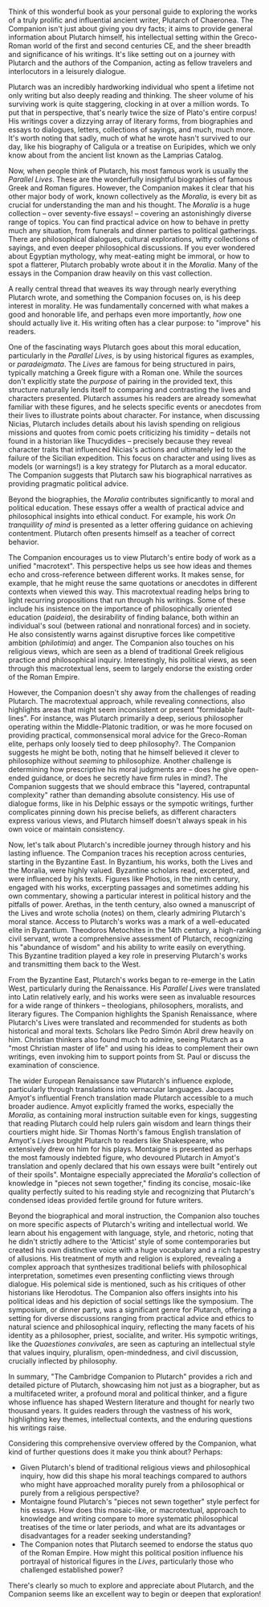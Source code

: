 Think of this wonderful book as your personal guide to exploring the works of a truly prolific and influential ancient writer, Plutarch of Chaeronea. The Companion isn't just about giving you dry facts; it aims to provide general information about Plutarch himself, his intellectual setting within the Greco-Roman world of the first and second centuries CE, and the sheer breadth and significance of his writings. It's like setting out on a journey with Plutarch and the authors of the Companion, acting as fellow travelers and interlocutors in a leisurely dialogue.

Plutarch was an incredibly hardworking individual who spent a lifetime not only writing but also deeply reading and thinking. The sheer volume of his surviving work is quite staggering, clocking in at over a million words. To put that in perspective, that's nearly twice the size of Plato's entire corpus! His writings cover a dizzying array of literary forms, from biographies and essays to dialogues, letters, collections of sayings, and much, much more. It's worth noting that sadly, much of what he wrote hasn't survived to our day, like his biography of Caligula or a treatise on Euripides, which we only know about from the ancient list known as the Lamprias Catalog.

Now, when people think of Plutarch, his most famous work is usually the _Parallel Lives_. These are the wonderfully insightful biographies of famous Greek and Roman figures. However, the Companion makes it clear that his other major body of work, known collectively as the _Moralia_, is every bit as crucial for understanding the man and his thought. The _Moralia_ is a huge collection – over seventy-five essays! – covering an astonishingly diverse range of topics. You can find practical advice on how to behave in pretty much any situation, from funerals and dinner parties to political gatherings. There are philosophical dialogues, cultural explorations, witty collections of sayings, and even deeper philosophical discussions. If you ever wondered about Egyptian mythology, why meat-eating might be immoral, or how to spot a flatterer, Plutarch probably wrote about it in the _Moralia_. Many of the essays in the Companion draw heavily on this vast collection.

A really central thread that weaves its way through nearly everything Plutarch wrote, and something the Companion focuses on, is his deep interest in morality. He was fundamentally concerned with what makes a good and honorable life, and perhaps even more importantly, _how_ one should actually live it. His writing often has a clear purpose: to "improve" his readers.

One of the fascinating ways Plutarch goes about this moral education, particularly in the _Parallel Lives_, is by using historical figures as examples, or _paradeigmata_. The _Lives_ are famous for being structured in pairs, typically matching a Greek figure with a Roman one. While the sources don't explicitly state the _purpose_ of pairing in the provided text, this structure naturally lends itself to comparing and contrasting the lives and characters presented. Plutarch assumes his readers are already somewhat familiar with these figures, and he selects specific events or anecdotes from their lives to illustrate points about character. For instance, when discussing Nicias, Plutarch includes details about his lavish spending on religious missions and quotes from comic poets criticizing his timidity – details not found in a historian like Thucydides – precisely because they reveal character traits that influenced Nicias's actions and ultimately led to the failure of the Sicilian expedition. This focus on character and using lives as models (or warnings!) is a key strategy for Plutarch as a moral educator. The Companion suggests that Plutarch saw his biographical narratives as providing pragmatic political advice.

Beyond the biographies, the _Moralia_ contributes significantly to moral and political education. These essays offer a wealth of practical advice and philosophical insights into ethical conduct. For example, his work _On tranquillity of mind_ is presented as a letter offering guidance on achieving contentment. Plutarch often presents himself as a teacher of correct behavior.

The Companion encourages us to view Plutarch's entire body of work as a unified "macrotext". This perspective helps us see how ideas and themes echo and cross-reference between different works. It makes sense, for example, that he might reuse the same quotations or anecdotes in different contexts when viewed this way. This macrotextual reading helps bring to light recurring propositions that run through his writings. Some of these include his insistence on the importance of philosophically oriented education (_paideia_), the desirability of finding balance, both within an individual's soul (between rational and nonrational forces) and in society. He also consistently warns against disruptive forces like competitive ambition (_philotimia_) and anger. The Companion also touches on his religious views, which are seen as a blend of traditional Greek religious practice and philosophical inquiry. Interestingly, his political views, as seen through this macrotextual lens, seem to largely endorse the existing order of the Roman Empire.

However, the Companion doesn't shy away from the challenges of reading Plutarch. The macrotextual approach, while revealing connections, also highlights areas that might seem inconsistent or present "formidable fault-lines". For instance, was Plutarch primarily a deep, serious philosopher operating within the Middle-Platonic tradition, or was he more focused on providing practical, commonsensical moral advice for the Greco-Roman elite, perhaps only loosely tied to deep philosophy?. The Companion suggests he might be both, noting that he himself believed it clever to philosophize without _seeming_ to philosophize. Another challenge is determining how prescriptive his moral judgments are – does he give open-ended guidance, or does he secretly have firm rules in mind?. The Companion suggests that we should embrace this "layered, contrapuntal complexity" rather than demanding absolute consistency. His use of dialogue forms, like in his Delphic essays or the sympotic writings, further complicates pinning down his precise beliefs, as different characters express various views, and Plutarch himself doesn't always speak in his own voice or maintain consistency.

Now, let's talk about Plutarch's incredible journey through history and his lasting influence. The Companion traces his reception across centuries, starting in the Byzantine East. In Byzantium, his works, both the Lives and the Moralia, were highly valued. Byzantine scholars read, excerpted, and were influenced by his texts. Figures like Photios, in the ninth century, engaged with his works, excerpting passages and sometimes adding his own commentary, showing a particular interest in political history and the pitfalls of power. Arethas, in the tenth century, also owned a manuscript of the Lives and wrote scholia (notes) on them, clearly admiring Plutarch's moral stance. Access to Plutarch's works was a mark of a well-educated elite in Byzantium. Theodoros Metochites in the 14th century, a high-ranking civil servant, wrote a comprehensive assessment of Plutarch, recognizing his "abundance of wisdom" and his ability to write easily on everything. This Byzantine tradition played a key role in preserving Plutarch's works and transmitting them back to the West.

From the Byzantine East, Plutarch's works began to re-emerge in the Latin West, particularly during the Renaissance. His _Parallel Lives_ were translated into Latin relatively early, and his works were seen as invaluable resources for a wide range of thinkers – theologians, philosophers, moralists, and literary figures. The Companion highlights the Spanish Renaissance, where Plutarch's Lives were translated and recommended for students as both historical and moral texts. Scholars like Pedro Simón Abril drew heavily on him. Christian thinkers also found much to admire, seeing Plutarch as a "most Christian master of life" and using his ideas to complement their own writings, even invoking him to support points from St. Paul or discuss the examination of conscience.

The wider European Renaissance saw Plutarch's influence explode, particularly through translations into vernacular languages. Jacques Amyot's influential French translation made Plutarch accessible to a much broader audience. Amyot explicitly framed the works, especially the _Moralia_, as containing moral instruction suitable even for kings, suggesting that reading Plutarch could help rulers gain wisdom and learn things their courtiers might hide. Sir Thomas North's famous English translation of Amyot's _Lives_ brought Plutarch to readers like Shakespeare, who extensively drew on him for his plays. Montaigne is presented as perhaps the most famously indebted figure, who devoured Plutarch in Amyot's translation and openly declared that his own essays were built "entirely out of their spoils". Montaigne especially appreciated the _Moralia_'s collection of knowledge in "pieces not sewn together," finding its concise, mosaic-like quality perfectly suited to his reading style and recognizing that Plutarch's condensed ideas provided fertile ground for future writers.

Beyond the biographical and moral instruction, the Companion also touches on more specific aspects of Plutarch's writing and intellectual world. We learn about his engagement with language, style, and rhetoric, noting that he didn't strictly adhere to the 'Atticist' style of some contemporaries but created his own distinctive voice with a huge vocabulary and a rich tapestry of allusions. His treatment of myth and religion is explored, revealing a complex approach that synthesizes traditional beliefs with philosophical interpretation, sometimes even presenting conflicting views through dialogue. His polemical side is mentioned, such as his critiques of other historians like Herodotus. The Companion also offers insights into his political ideas and his depiction of social settings like the symposium. The symposium, or dinner party, was a significant genre for Plutarch, offering a setting for diverse discussions ranging from practical advice and ethics to natural science and philosophical inquiry, reflecting the many facets of his identity as a philosopher, priest, socialite, and writer. His sympotic writings, like the _Quaestiones convivales_, are seen as capturing an intellectual style that values inquiry, pluralism, open-mindedness, and civil discussion, crucially inflected by philosophy.

In summary, "The Cambridge Companion to Plutarch" provides a rich and detailed picture of Plutarch, showcasing him not just as a biographer, but as a multifaceted writer, a profound moral and political thinker, and a figure whose influence has shaped Western literature and thought for nearly two thousand years. It guides readers through the vastness of his work, highlighting key themes, intellectual contexts, and the enduring questions his writings raise.

Considering this comprehensive overview offered by the Companion, what kind of further questions does it make you think about? Perhaps:

- Given Plutarch's blend of traditional religious views and philosophical inquiry, how did this shape his moral teachings compared to authors who might have approached morality purely from a philosophical or purely from a religious perspective?
- Montaigne found Plutarch's "pieces not sewn together" style perfect for his essays. How does this mosaic-like, or macrotextual, approach to knowledge and writing compare to more systematic philosophical treatises of the time or later periods, and what are its advantages or disadvantages for a reader seeking understanding?
- The Companion notes that Plutarch seemed to endorse the status quo of the Roman Empire. How might this political position influence his portrayal of historical figures in the _Lives_, particularly those who challenged established power?

There's clearly so much to explore and appreciate about Plutarch, and the Companion seems like an excellent way to begin or deepen that exploration!